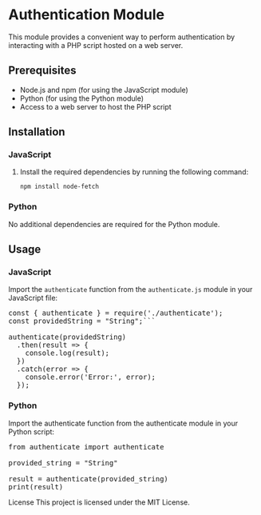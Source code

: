# Authentication Module

This module provides a convenient way to perform authentication by interacting with a PHP script hosted on a web server.

## Prerequisites

- Node.js and npm (for using the JavaScript module)
- Python (for using the Python module)
- Access to a web server to host the PHP script

## Installation

### JavaScript

1. Install the required dependencies by running the following command:

   `npm install node-fetch`


### Python
No additional dependencies are required for the Python module.

## Usage
### JavaScript
Import the `authenticate` function from the `authenticate.js` module in your JavaScript file:

<pre>
const { authenticate } = require('./authenticate');
const providedString = "String";```

authenticate(providedString)
  .then(result => {
    console.log(result);
  })
  .catch(error => {
    console.error('Error:', error);
  });
</pre>


### Python
Import the authenticate function from the authenticate module in your Python script:

<pre>
from authenticate import authenticate

provided_string = "String"

result = authenticate(provided_string)
print(result)
</pre>

License
This project is licensed under the MIT License.